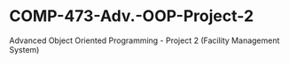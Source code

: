 COMP-473-Adv.-OOP-Project-2
===========================

Advanced Object Oriented Programming - Project 2 (Facility Management System)
